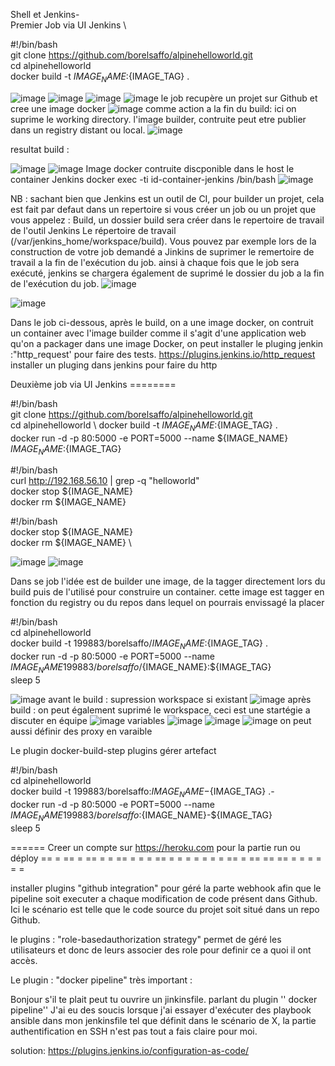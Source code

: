 
Shell et Jenkins- \
Premier Job via UI Jenkins \

#!/bin/bash \
git clone https://github.com/borelsaffo/alpinehelloworld.git \
cd alpinehelloworld  \
docker build -t ${IMAGE_NAME}:${IMAGE_TAG} . 

![image](https://user-images.githubusercontent.com/27947973/204240822-19fd57e3-ccb1-453f-9e2d-a4507d618032.png)
![image](https://user-images.githubusercontent.com/27947973/204242225-559ec930-4ae1-4c86-a3b4-e4ea730438e6.png)
![image](https://user-images.githubusercontent.com/27947973/204242284-032cb514-f7ed-47c7-b679-fdba008f6ecd.png)
![image](https://user-images.githubusercontent.com/27947973/204242448-1816b3ce-dcef-460d-bff5-3a36f16d2641.png)
le job recupère un projet sur Github et cree une image docker
![image](https://user-images.githubusercontent.com/27947973/204242613-4d1c7ff5-64f1-4456-bf07-bfa2db70beb5.png)
comme action a la fin du build: ici on suprime le working directory.
l'image builder, contruite peut etre publier dans un registry distant ou local.
![image](https://user-images.githubusercontent.com/27947973/204243627-3742d2a2-29d4-4c50-ac17-690815cac0d7.png)

resultat build : 

![image](https://user-images.githubusercontent.com/27947973/204245481-d5339aee-970e-45d4-815d-7f511975fc38.png)
![image](https://user-images.githubusercontent.com/27947973/204245413-c3421c8b-b6f9-401e-8804-a589bf50d366.png)
Image docker contruite discponible dans le host le container Jenkins
 docker exec -ti  id-container-jenkins  /bin/bash
![image](https://user-images.githubusercontent.com/27947973/204251203-ce27dea6-d1e7-47a7-96c0-6a1761624884.png)


NB : sachant bien que Jenkins est un outil de CI, pour builder un projet, cela est fait par defaut dans un repertoire
si vous créer un job ou un projet que vous appelez : Build, un dossier build sera créer dans le repertoire de travail de l'outil Jenkins
Le répertoire de travail (/var/jenkins_home/workspace/build). Vous pouvez par exemple lors de la construction de votre job demandé a Jinkins de suprimer le remertoire de travail a la fin de l'exécution du job. ainsi à chaque fois que le job sera exécuté, jenkins se chargera également de suprimé le dossier du job
a la fin de l'exécution du job.
![image](https://user-images.githubusercontent.com/27947973/204256654-800b13d7-b7b4-407a-a905-3d50dd754d17.png)



![image](https://user-images.githubusercontent.com/27947973/204245976-9af49a50-c697-4876-b6ec-8dd7e2d949d9.png)






Dans le job ci-dessous, après le build, on a une image docker, on contruit un container avec l'image builder
comme il s'agit d'une application web qu'on a packager dans une image Docker, on peut installer le pluging jenkin :"http_request' pour faire des tests.
https://plugins.jenkins.io/http_request   installer un pluging dans jenkins  pour faire du http

Deuxième job via UI Jenkins ========

#!/bin/bash \
git clone https://github.com/borelsaffo/alpinehelloworld.git \
cd alpinehelloworld \ 
docker build -t ${IMAGE_NAME}:${IMAGE_TAG} . \
docker run -d -p 80:5000 -e PORT=5000 --name ${IMAGE_NAME} ${IMAGE_NAME}:${IMAGE_TAG}


#!/bin/bash   \
curl  http://192.168.56.10  | grep -q "helloworld" \
docker stop ${IMAGE_NAME}  \
docker rm ${IMAGE_NAME} 

#!/bin/bash \
docker stop ${IMAGE_NAME}  \
docker rm ${IMAGE_NAME}  \

![image](https://user-images.githubusercontent.com/27947973/204251635-5bd14c55-732c-463b-96c0-0659225c2041.png)
![image](https://user-images.githubusercontent.com/27947973/204255379-a34e00e7-ea54-4cd8-8894-6ef275663b07.png)


Dans se job l'idée est de builder une image, de la tagger directement lors du build
puis de l'utilisé pour construire un container. cette image est tagger en fonction du registry ou du repos dans lequel on pourrais envissagé la placer

#!/bin/bash \
cd alpinehelloworld  \
docker build -t 199883/borelsaffo/${IMAGE_NAME}:${IMAGE_TAG} . \
docker run -d -p 80:5000 -e PORT=5000 --name ${IMAGE_NAME} 199883/borelsaffo/${IMAGE_NAME}:${IMAGE_TAG} \
sleep 5

![image](https://user-images.githubusercontent.com/27947973/204248529-4e77ae64-e165-4aeb-9429-10e7d82ca181.png)
avant le build : supression workspace si existant
![image](https://user-images.githubusercontent.com/27947973/204248880-5c298aff-4406-44c2-8768-11918809a3ab.png)
après build : on peut également suprimé le workspace, ceci est une startégie a discuter en équipe
![image](https://user-images.githubusercontent.com/27947973/204249084-6c674276-c9f7-4741-8d52-0fe43d7e6bcf.png)
variables
![image](https://user-images.githubusercontent.com/27947973/204250227-fddcb25e-8d11-4181-bf73-96208b5c7960.png)
![image](https://user-images.githubusercontent.com/27947973/204250530-50f4e7db-684d-42b3-87d2-7b13ffc54ac6.png)
![image](https://user-images.githubusercontent.com/27947973/204250578-40e965e1-681d-48a0-9710-74ca73b90a2c.png)
on peut aussi définir des proxy en varaible



Le plugin  docker-build-step      plugins gérer artefact

#!/bin/bash  \
cd alpinehelloworld  \
docker build -t 199883/borelsaffo:${IMAGE_NAME}-${IMAGE_TAG} .- \
docker run -d -p 80:5000 -e PORT=5000 --name ${IMAGE_NAME} 199883/borelsaffo:${IMAGE_NAME}-${IMAGE_TAG} \
sleep 5


====== Creer un compte sur https://heroku.com   pour la partie run ou déploy  == = == = == = = ==  = = = == = = = = = = = == =  == ==  == = = = = = =


installer plugins "github integration"    pour géré la parte webhook afin que le pipeline soit executer a chaque modification de code présent dans Github.
Ici le scénario est telle que le code source du projet soit situé dans un repo Github.


le plugins : "role-basedauthorization strategy"  permet de géré les utilisateurs et donc de leurs associer des role pour definir ce a quoi il ont accès.


Le plugin : "docker pipeline" très important : 

Bonjour 
s'il te plait peut tu ouvrire un jinkinsfile. 
parlant du plugin '' docker pipeline'' J'ai eu des soucis lorsque j'ai essayer d'exécuter des playbook ansible dans mon jenkinsfile
tel que définit dans le scénario de X, la partie authentification en SSH n'est pas tout a fais claire pour moi.

solution:    https://plugins.jenkins.io/configuration-as-code/
